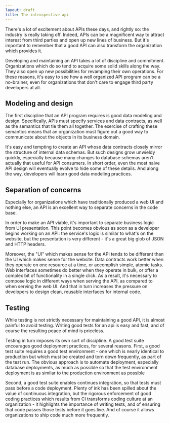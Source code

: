 ```yaml
---
layout: draft
title: The introspective api
---
```


There's a lot of excitement about APIs these days, and rightly so: the industry is really taking off. Indeed, APIs can be a magnificent way to attract interest from third parties and open up new lines of business. But it's important to remember that a good API can also transform the organization which provides it.

Developing and maintaining an API takes a lot of discipline and commitment. Organizations which do so tend to acquire some solid skills along the way. They also open up new possibilities for revamping their own operations. For these reasons, it's easy to see how a well organized API program can be a no-brainer, even for organizations that don't care to engage third party developers at all.

## Modeling and design

The first discipline that an API program requires is good data modeling and design. Specifically, APIs must specify services and data contracts, as well as the semantics that tie them all together. The exercise of crafting these semantics means that an organization must figure out a good way to communicate about the objects in its business domain.

It's easy and tempting to create an API whose data contracts closely mirror the structure of internal data schemas. But such designs grow unwieldy quickly, especially because many changes to database schemas aren't actually that useful for API consumers. In short order, even the most naive API design will eventually evolve to hide some of these details. And along the way, developers will learn good data modeling practices.

## Separation of concerns

Especially for organizations which have traditionally produced a web UI and nothing else, an API is an excellent way to separate concerns in the code base.

In order to make an API viable, it's important to separate business logic from UI presentation. This point becomes obvious as soon as a developer begins working on an API: the service's logic is similar to what's on the website, but the presentation is very different - it's a great big glob of JSON and HTTP headers.

Moreover, the "UI" which makes sense for the API tends to be different than the UI which makes sense for the website. Data contracts work better when they operate on one resource at a time, or accomplish simple, atomic tasks. Web interfaces sometimes do better when they operate in bulk, or offer a complex bit of functionality in a single click. As a result, it's necessary to compose logic in different ways when serving the API, as compared to when serving the web UI. And that in turn increases the pressure on developers to design clean, reusable interfaces for internal code.

## Testing

While testing is not strictly necessary for maintaining a good API, it is almost painful to avoid testing. Writing good tests for an api is easy and fast, and of course the resulting peace of mind is priceless.

Testing in turn imposes its own sort of discipline. A good test suite encourages good deployment practices, for several reasons. First, a good test suite requires a good test environment - one which is nearly identical to production but which must be created and torn down frequently, as part of the test run. The obvious approach is to automate deployment, especially database deployments, as much as possible so that the test environment deployment is as similar to the production environment as possible 

Second, a good test suite enables continues integration, so that tests must pass before a code deployment. Plenty of ink has been spilled about the value of continuous integration, but the rigorous enforcement of good coding practices which results from CI transforms coding culture at an organization - it highlights the importance of writing tests, and of ensuring that code passes those tests before it goes live. And of course it allows organizations to ship code much more frequently.